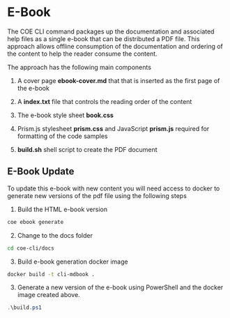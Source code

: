 # E-Book

The COE CLI command packages up the documentation and associated help files as a single e-book that can be distributed a PDF file. This approach allows offline consumption of the documentation and ordering of the content to help the reader consume the content.

The approach has the following main components

1. A cover page **ebook-cover.md** that that is inserted as the first page of the e-book

2. A **index.txt** file that controls the reading order of the content

3. The e-book style sheet **book.css**

4. Prism.js stylesheet **prism.css** and JavaScript **prism.js** required for formatting of the code samples

5. **build.sh** shell script to create the PDF document

## E-Book Update

To update this e-book with new content you will need access to docker to generate new versions of the pdf file using the following steps


1. Build the HTML e-book version

```bash
coe ebook generate
```

2. Change to the docs folder

```bash
cd coe-cli/docs
```

3. Build e-book generation docker image

```bash
docker build -t cli-mdbook .
```

3. Generate a new version of the e-book using PowerShell and the docker image created above.

```powershell
.\build.ps1
```
